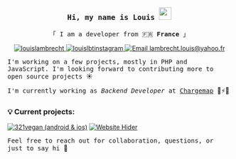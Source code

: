 ## 


<!-- Intro  -->
<h3 align="center">
        <samp>Hi, my name is Louis   <img src="https://media.giphy.com/media/hvRJCLFzcasrR4ia7z/giphy.gif" width="28">
        </samp>
</h3>

<p align="center"> 
  <samp>
    「 I am a developer from 🇫🇷 <b>France</b> 」
    <br>
  </samp>
</p>


<p align="center">

 <a href="https://www.linkedin.com/in/louis-lambrecht-19b24411a/" target="_blank">
  <img src="https://img.shields.io/badge/LinkedIn-0077B5?style=for-the-badge&logo=linkedin&logoColor=white" alt="louislambrecht"/>
 </a>

 <a href="https://www.instagram.com/lbt_louis.v/" target="_blank">
  <img src="https://img.shields.io/badge/Instagram-fe4164?style=for-the-badge&logo=instagram&logoColor=white" alt="louislbtinstagram" />
 </a> 

<a href="mailto:lambrecht.louis@yahoo.fr">
  <img src="https://img.shields.io/badge/Email-000001?style=for-the-badge&logo=mail.ru&logoColor=white" alt="Email lambrecht.louis@yahoo.fr"/>
</a>

</p>

<p>
<samp>
I'm working on a few projects, mostly in PHP and JavaScript. I'm looking forward to contributing more to open source projects </samp>☀️ 

<samp>I'm currently working as *Backend Developer* at [Chargemap](https://fr.chargemap.com/) </samp>🚗⚡🔋
</p>

### 💡 Current projects:

[![321vegan (android & ios)](https://img.shields.io/badge/-🌱&nbsp;&nbsp;321vegan.fr-000000?style=for-the-badge)]([https://www.321vegan.fr](https://linktr.ee/321vegan))
[![Website Hider](https://img.shields.io/badge/-🚩&nbsp;&nbsp;Website&nbsp;Hider-000000?style=for-the-badge)](https://github.com/llambrecht/hide_websites_plugin)


<samp> Feel free to reach out for collaboration, questions, or just to say hi </samp> 👋
